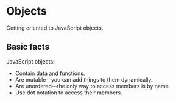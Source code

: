 # Objects

Getting oriented to JavaScript objects.

## Basic facts

JavaScript objects:

-   Contain data and functions.
-   Are mutable&mdash;you can add things to them dynamically.
-   Are unordered&mdash;the only way to access members is by name.
-   Use dot notation to access their members.
